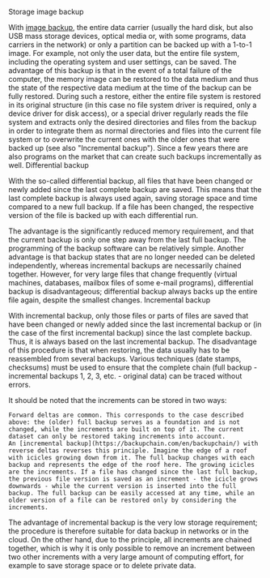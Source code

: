 Storage image backup

With [image backup](https://backupchain.com/i/disk-backup), the entire data carrier (usually the hard disk, but also USB mass storage devices, optical media or, with some programs, data carriers in the network) or only a partition can be backed up with a 1-to-1 image. For example, not only the user data, but the entire file system, including the operating system and user settings, can be saved. The advantage of this backup is that in the event of a total failure of the computer, the memory image can be restored to the data medium and thus the state of the respective data medium at the time of the backup can be fully restored. During such a restore, either the entire file system is restored in its original structure (in this case no file system driver is required, only a device driver for disk access), or a special driver regularly reads the file system and extracts only the desired directories and files from the backup in order to integrate them as normal directories and files into the current file system or to overwrite the current ones with the older ones that were backed up (see also "Incremental backup"). Since a few years there are also programs on the market that can create such backups incrementally as well.
Differential backup

With the so-called differential backup, all files that have been changed or newly added since the last complete backup are saved. This means that the last complete backup is always used again, saving storage space and time compared to a new full backup. If a file has been changed, the respective version of the file is backed up with each differential run.

The advantage is the significantly reduced memory requirement, and that the current backup is only one step away from the last full backup. The programming of the backup software can be relatively simple. Another advantage is that backup states that are no longer needed can be deleted independently, whereas incremental backups are necessarily chained together. However, for very large files that change frequently (virtual machines, databases, mailbox files of some e-mail programs), differential backup is disadvantageous; differential backup always backs up the entire file again, despite the smallest changes.
Incremental backup

With incremental backup, only those files or parts of files are saved that have been changed or newly added since the last incremental backup or (in the case of the first incremental backup) since the last complete backup. Thus, it is always based on the last incremental backup. The disadvantage of this procedure is that when restoring, the data usually has to be reassembled from several backups. Various techniques (date stamps, checksums) must be used to ensure that the complete chain (full backup - incremental backups 1, 2, 3, etc. - original data) can be traced without errors.

It should be noted that the increments can be stored in two ways:

    Forward deltas are common. This corresponds to the case described above: the (older) full backup serves as a foundation and is not changed, while the increments are built on top of it. The current dataset can only be restored taking increments into account. 
    An [incremental backup](https://backupchain.com/en/backupchain/) with reverse deltas reverses this principle. Imagine the edge of a roof with icicles growing down from it. The full backup changes with each backup and represents the edge of the roof here. The growing icicles are the increments. If a file has changed since the last full backup, the previous file version is saved as an increment - the icicle grows downwards - while the current version is inserted into the full backup. The full backup can be easily accessed at any time, while an older version of a file can be restored only by considering the increments. 

The advantage of incremental backup is the very low storage requirement; the procedure is therefore suitable for data backup in networks or in the cloud. On the other hand, due to the principle, all increments are chained together, which is why it is only possible to remove an increment between two other increments with a very large amount of computing effort, for example to save storage space or to delete private data. 

